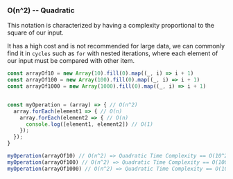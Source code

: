 ### **O(n^2) -- Quadratic**

This notation is characterized by having a complexity proportional to the square of our input.

It has a high cost and is not recommended for large data, we can commonly find it in `cycles` such as `for` with nested iterations, where each element of our input must be compared with other item.

``` javascript
const arrayOf10 = new Array(10).fill(0).map((_, i) => i + 1)
const arrayOf100 = new Array(100).fill(0).map((_, i) => i + 1)
const arrayOf1000 = new Array(1000).fill(0).map((_, i) => i + 1)


const myOperation = (array) => { // O(n^2)
  array.forEach(element1 => { // O(n)
    array.forEach(element2 => { // O(n)
      console.log([element1, element2]) // O(1)
    });
  });
}

myOperation(arrayOf10) // O(n^2) => Quadratic Time Complexity == O(10^2) => Will require 100 operations to complete the task
myOperation(arrayOf100) // O(n^2) => Quadratic Time Complexity == O(100^2) => Will require 10000 operations to complete the task
myOperation(arrayOf1000) // O(n^2) => Quadratic Time Complexity == O(1000^2) => Will require 1000000 operations to complete the task... don't try it at home.
```